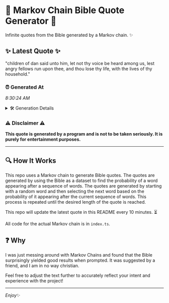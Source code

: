 # 📖 Markov Chain Bible Quote Generator 📖

Infinite quotes from the Bible generated by a Markov chain. ✨

## ✨ Latest Quote ✨
"children of dan said unto him, let not thy voice be heard among us, lest angry fellows run upon thee, and thou lose thy life, with the lives of thy household."

### ⏰ Generated At
*8:30:24 AM*

<details>
    <summary>🛠️ Generation Details</summary>
    <p>
        <strong>🌱 Seed:</strong> children<br>
        <strong>🔄 Iterations:</strong> 30<br>
        <strong>📜 Context History:</strong><br>[ children ]: of<br>[ children, of ]: dan<br>[ children, of, dan ]: said<br>[ children, of, dan, said ]: unto<br>[ children, of, dan, said, unto ]: him,<br>[ children, of, dan, said, unto, him, ]: let<br>[ of, dan, said, unto, him,, let ]: not<br>[ dan, said, unto, him,, let, not ]: thy<br>[ said, unto, him,, let, not, thy ]: voice<br>[ unto, him,, let, not, thy, voice ]: be<br>[ him,, let, not, thy, voice, be ]: heard<br>[ let, not, thy, voice, be, heard ]: among<br>[ not, thy, voice, be, heard, among ]: us,<br>[ thy, voice, be, heard, among, us, ]: lest<br>[ voice, be, heard, among, us,, lest ]: angry<br>[ be, heard, among, us,, lest, angry ]: fellows<br>[ heard, among, us,, lest, angry, fellows ]: run<br>[ among, us,, lest, angry, fellows, run ]: upon<br>[ us,, lest, angry, fellows, run, upon ]: thee,<br>[ lest, angry, fellows, run, upon, thee, ]: and<br>[ angry, fellows, run, upon, thee,, and ]: thou<br>[ fellows, run, upon, thee,, and, thou ]: lose<br>[ run, upon, thee,, and, thou, lose ]: thy<br>[ upon, thee,, and, thou, lose, thy ]: life,<br>[ thee,, and, thou, lose, thy, life, ]: with<br>[ and, thou, lose, thy, life,, with ]: the<br>[ thou, lose, thy, life,, with, the ]: lives<br>[ lose, thy, life,, with, the, lives ]: of<br>[ thy, life,, with, the, lives, of ]: thy<br>[ life,, with, the, lives, of, thy ]: household.<br>
    </p>
</details>

### ⚠️ Disclaimer ⚠️
**This quote is generated by a program and is not to be taken seriously. It is purely for entertainment purposes.**

---

## 🔍 How It Works

This repo uses a Markov chain to generate Bible quotes. The quotes are generated by using the Bible as a dataset to find the probability of a word appearing after a sequence of words. The quotes are generated by starting with a random word and then selecting the next word based on the probability of it appearing after the current sequence of words. This process is repeated until the desired length of the quote is reached.

This repo will update the latest quote in this README every 10 minutes. ⏳

All code for the actual Markov chain is in `index.ts`.

## ❓ Why

I was just messing around with Markov Chains and found that the Bible surprisingly yielded good results when prompted. 
It was suggested by a friend, and I am in no way christian.

Feel free to adjust the text further to accurately reflect your intent and experience with the project!

---

*Enjoy*✨
